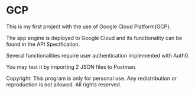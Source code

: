 # GCP

This is my first project with the use of Google Cloud Platform(GCP).

The app engine is deployed to Google Cloud and its functionality can be found in the API Specification.

Several functionalities require user authentication implemented with Auth0.

You may test it by importing 2 JSON files to Postman.

Copyright: This program is only for personal use. Any redistribution or reproduction is not allowed. All rights reserved.
